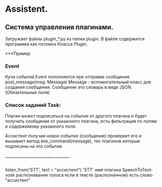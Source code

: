 # Assistent.

## Система управления плагинами.

Загружает файлы plugin_*.py из папки plugin. В файле содержится программа как потомок Класса Plugin.

***Пример

### Event
Куча событий Event пополняется при отправке сообщения.
post_message(msg: Message)
Message - вспомогательный класс для создания сообщения.
Сообщение это словарь в виде JSON. (Обязательные поля)

### Список заданий Task:
Плагин может подписаться на событие от другого плагина
и будет получать сообщения от указанного плагина, 
есть фильтрация по полям и содержимому указанного поля.

Ассистент получая новое событие (сообщение) проверяет его
и вызывает метод exe_command(message), тех плагинов которые подписаны на это событие
##### --------------------------------
listen_from('STT', text = "ассистент")
'STT' имя плагина SpeechToText- vosk распознавание голоса
если в тексте (распознанном) есть слово "ассистент"

 